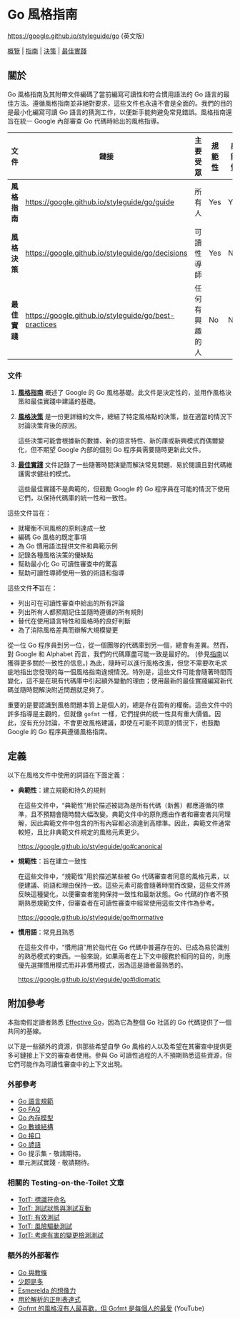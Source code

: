 # Go 風格指南

<https://google.github.io/styleguide/go> (英文版)

[概覽](index.md) | [指南](guide.md) | [決策](decisions.md) |
[最佳實踐](best-practices.md)

<a id="about"></a>

## 關於

Go 風格指南及其附帶文件編碼了當前編寫可讀性和符合慣用語法的 Go 語言的最佳方法。遵循風格指南並非絕對要求，這些文件也永遠不會是全面的。我們的目的是最小化編寫可讀 Go 語言的猜測工作，以便新手能夠避免常見錯誤。風格指南還旨在統一 Google 內部審查 Go 代碼時給出的風格指導。

| 文件         | 鏈接                                                    | 主要受眾       | [規範性] | [典範性] |
| ------------ | ------------------------------------------------------- | -------------- | -------- | -------- |
| **風格指南** | <https://google.github.io/styleguide/go/guide>          | 所有人         | Yes      | Yes      |
| **風格決策** | <https://google.github.io/styleguide/go/decisions>      | 可讀性導師     | Yes      | No       |
| **最佳實踐** | <https://google.github.io/styleguide/go/best-practices> | 任何有興趣的人 | No       | No       |

[規範性]: #normative
[典範性]: #canonical

<a id="docs"></a>

### 文件

1. **[風格指南](https://google.github.io/styleguide/go/guide)** 概述了 Google 的 Go 風格基礎。此文件是決定性的，並用作風格決策和最佳實踐中建議的基礎。

1. **[風格決策](https://google.github.io/styleguide/go/decisions)** 是一份更詳細的文件，總結了特定風格點的決策，並在適當的情況下討論決策背後的原因。

   這些決策可能會根據新的數據、新的語言特性、新的庫或新興模式而偶爾變化，但不期望 Google 內部的個別 Go 程序員需要隨時更新此文件。

1. **[最佳實踐](https://google.github.io/styleguide/go/best-practices)** 文件記錄了一些隨著時間演變而解決常見問題、易於閱讀且對代碼維護需求健壯的模式。

   這些最佳實踐不是典範的，但鼓勵 Google 的 Go 程序員在可能的情況下使用它們，以保持代碼庫的統一性和一致性。

這些文件旨在：

- 就權衡不同風格的原則達成一致
- 編碼 Go 風格的既定事項
- 為 Go 慣用語法提供文件和典範示例
- 記錄各種風格決策的優缺點
- 幫助最小化 Go 可讀性審查中的驚喜
- 幫助可讀性導師使用一致的術語和指導

這些文件**不**旨在：

- 列出可在可讀性審查中給出的所有評論
- 列出所有人都預期記住並隨時遵循的所有規則
- 替代在使用語言特性和風格時的良好判斷
- 為了消除風格差異而辯解大規模變更

從一位 Go 程序員到另一位，從一個團隊的代碼庫到另一個，總會有差異。然而，對 Google 和 Alphabet 而言，我們的代碼庫盡可能一致是最好的。 (參見[指南](guide.md#consistency)以獲得更多關於一致性的信息。) 為此，隨時可以進行風格改進，但您不需要吹毛求疵地指出您發現的每一個風格指南違規情況。特別是，這些文件可能會隨著時間而變化，這不是在現有代碼庫中引起額外變動的理由；使用最新的最佳實踐編寫新代碼並隨時間解決附近問題就足夠了。

重要的是要認識到風格問題本質上是個人的，總是存在固有的權衡。這些文件中的許多指導是主觀的，但就像 `gofmt` 一樣，它們提供的統一性具有重大價值。因此，沒有充分討論，不會更改風格建議，即使在可能不同意的情況下，也鼓勵 Google 的 Go 程序員遵循風格指南。

<a id="definitions"></a>

## 定義

以下在風格文件中使用的詞語在下面定義：

- **典範性**：建立規範和持久的規則
  <a id="canonical"></a>

  在這些文件中，“典範性”用於描述被認為是所有代碼（新舊）都應遵循的標準，且不預期會隨時間大幅改變。典範文件中的原則應由作者和審查者共同理解，因此典範文件中包含的所有內容都必須達到高標準。因此，典範文件通常較短，且比非典範文件規定的風格元素更少。

  <https://google.github.io/styleguide/go#canonical>

- **規範性**：旨在建立一致性 <a id="normative"></a>

  在這些文件中，“規範性”用於描述某些被 Go 代碼審查者同意的風格元素，以便建議、術語和理由保持一致。這些元素可能會隨著時間而改變，這些文件將反映這種變化，以便審查者能夠保持一致性和最新狀態。Go 代碼的作者不預期熟悉規範文件，但審查者在可讀性審查中經常使用這些文件作為參考。

  <https://google.github.io/styleguide/go#normative>

- **慣用語**：常見且熟悉 <a id="idiomatic"></a>

  在這些文件中，“慣用語”用於指代在 Go 代碼中普遍存在的、已成為易於識別的熟悉模式的東西。一般來說，如果兩者在上下文中服務於相同的目的，則應優先選擇慣用模式而非非慣用模式，因為這是讀者最熟悉的。

  <https://google.github.io/styleguide/go#idiomatic>

<a id="references"></a>

## 附加參考

本指南假定讀者熟悉 [Effective Go]，因為它為整個 Go 社區的 Go 代碼提供了一個共同的基線。

以下是一些額外的資源，供那些希望自學 Go 風格的人以及希望在其審查中提供更多可鏈接上下文的審查者使用。參與 Go 可讀性過程的人不預期熟悉這些資源，但它們可能作為可讀性審查中的上下文出現。

[Effective Go]: https://go.dev/doc/effective_go

### 外部參考

- [Go 語言規範](https://go.dev/ref/spec)
- [Go FAQ](https://go.dev/doc/faq)
- [Go 內存模型](https://go.dev/ref/mem)
- [Go 數據結構](https://research.swtch.com/godata)
- [Go 接口](https://research.swtch.com/interfaces)
- [Go 諺語](https://go-proverbs.github.io/)
- <a id="gotip"></a> Go 提示集 - 敬請期待。
- <a id="unit-testing-practices"></a> 單元測試實踐 - 敬請期待。

### 相關的 Testing-on-the-Toilet 文章

- [TotT: 標識符命名][tott-431]
- [TotT: 測試狀態與測試互動][tott-281]
- [TotT: 有效測試][tott-324]
- [TotT: 風險驅動測試][tott-329]
- [TotT: 考慮有害的變更檢測測試][tott-350]

[tott-431]: https://testing.googleblog.com/2017/10/code-health-identifiernamingpostforworl.html
[tott-281]: https://testing.googleblog.com/2013/03/testing-on-toilet-testing-state-vs.html
[tott-324]: https://testing.googleblog.com/2014/05/testing-on-toilet-effective-testing.html
[tott-329]: https://testing.googleblog.com/2014/05/testing-on-toilet-risk-driven-testing.html
[tott-350]: https://testing.googleblog.com/2015/01/testing-on-toilet-change-detector-tests.html

### 額外的外部著作

- [Go 與教條](https://research.swtch.com/dogma)
- [少即是多](https://commandcenter.blogspot.com/2012/06/less-is-exponentially-more.html)
- [Esmerelda 的想像力](https://commandcenter.blogspot.com/2011/12/esmereldas-imagination.html)
- [用於解析的正則表達式](https://commandcenter.blogspot.com/2011/08/regular-expressions-in-lexing-and.html)
- [Gofmt 的風格沒有人最喜歡，但 Gofmt 是每個人的最愛](https://www.youtube.com/watch?v=PAAkCSZUG1c&t=8m43s)
  (YouTube)
